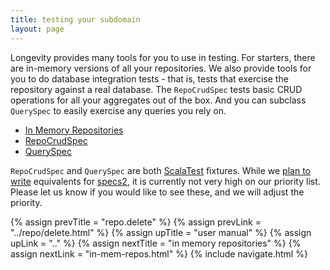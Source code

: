 ```yaml
---
title: testing your subdomain
layout: page
---
```


Longevity provides many tools for you to use in testing. For starters,
there are in-memory versions of all your repositories. We also provide
tools for you to do database integration tests - that is, tests that
exercise the repository against a real database. The `RepoCrudSpec`
tests basic CRUD operations for all your aggregates out of the
box. And you can subclass `QuerySpec` to easily exercise any queries
you rely on.

- [In Memory Repositories](in-mem-repos.html)
- [RepoCrudSpec](repo-crud-spec.html)
- [QuerySpec](query-spec.html)

<div class = "blue-side-bar">

<code>RepoCrudSpec</code> and <code>QuerySpec</code> are both <a href
= "http://www.scalatest.org/">ScalaTest</a> fixtures. While we <a href
= "https://www.pivotaltracker.com/story/show/114985815">plan to
write</a> equivalents for <a href =
"https://etorreborre.github.io/specs2/">specs2</a>, it is currently not
very high on our priority list. Please let us know if you would like
to see these, and we will adjust the priority.

</div>

{% assign prevTitle = "repo.delete" %}
{% assign prevLink = "../repo/delete.html" %}
{% assign upTitle = "user manual" %}
{% assign upLink = ".." %}
{% assign nextTitle = "in memory repositories" %}
{% assign nextLink = "in-mem-repos.html" %}
{% include navigate.html %}
